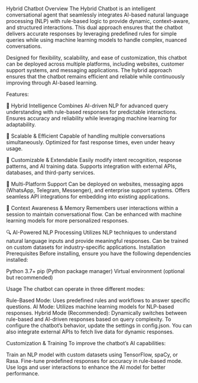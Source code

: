 Hybrid Chatbot
Overview
The Hybrid Chatbot is an intelligent conversational agent that seamlessly integrates AI-based natural language processing (NLP) with rule-based logic to provide dynamic, context-aware, and structured interactions. This dual approach ensures that the chatbot delivers accurate responses by leveraging predefined rules for simple queries while using machine learning models to handle complex, nuanced conversations.

Designed for flexibility, scalability, and ease of customization, this chatbot can be deployed across multiple platforms, including websites, customer support systems, and messaging applications. The hybrid approach ensures that the chatbot remains efficient and reliable while continuously improving through AI-based learning.

Features:

🤖 Hybrid Intelligence
Combines AI-driven NLP for advanced query understanding with rule-based responses for predictable interactions.
Ensures accuracy and reliability while leveraging machine learning for adaptability.

🚀 Scalable & Efficient
Capable of handling multiple conversations simultaneously.
Optimized for fast response times, even under heavy usage.

🔧 Customizable & Extendable
Easily modify intent recognition, response patterns, and AI training data.
Supports integration with external APIs, databases, and third-party services.

📡 Multi-Platform Support
Can be deployed on websites, messaging apps (WhatsApp, Telegram, Messenger), and enterprise support systems.
Offers seamless API integrations for embedding into existing applications.

🧠 Context Awareness & Memory
Remembers user interactions within a session to maintain conversational flow.
Can be enhanced with machine learning models for more personalized responses.

🔍 AI-Powered NLP Processing
Utilizes NLP techniques to understand natural language inputs and provide meaningful responses.
Can be trained on custom datasets for industry-specific applications.
Installation
Prerequisites
Before installing, ensure you have the following dependencies installed:

Python 3.7+
pip (Python package manager)
Virtual environment (optional but recommended)

Usage
The chatbot can operate in three different modes:

Rule-Based Mode: Uses predefined rules and workflows to answer specific questions.
AI Mode: Utilizes machine learning models for NLP-based responses.
Hybrid Mode (Recommended): Dynamically switches between rule-based and AI-driven responses based on query complexity.
To configure the chatbot’s behavior, update the settings in config.json. You can also integrate external APIs to fetch live data for dynamic responses.

Customization & Training
To improve the chatbot’s AI capabilities:

Train an NLP model with custom datasets using TensorFlow, spaCy, or Rasa.
Fine-tune predefined responses for accuracy in rule-based mode.
Use logs and user interactions to enhance the AI model for better performance.
